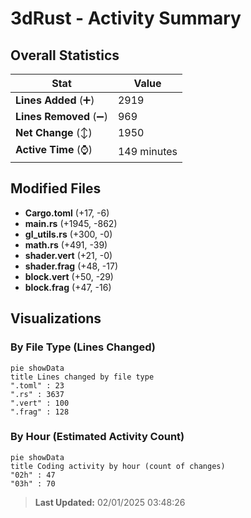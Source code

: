 # 3dRust - Activity Summary 

## Overall Statistics

| Stat                   | Value                                                             |
| ---------------------- | ----------------------------------------------------------------- |
| **Lines Added** (➕)   | 2919                                          |
| **Lines Removed** (➖) | 969                                        |
| **Net Change** (↕)    | 1950                |
| **Active Time** (⌚)   | 149 minutes |


## Modified Files
- **Cargo.toml** (+17, -6)
- **main.rs** (+1945, -862)
- **gl_utils.rs** (+300, -0)
- **math.rs** (+491, -39)
- **shader.vert** (+21, -0)
- **shader.frag** (+48, -17)
- **block.vert** (+50, -29)
- **block.frag** (+47, -16)

## Visualizations

### By File Type (Lines Changed)

```mermaid
pie showData
title Lines changed by file type
".toml" : 23
".rs" : 3637
".vert" : 100
".frag" : 128
```

### By Hour (Estimated Activity Count)

```mermaid
pie showData
title Coding activity by hour (count of changes)
"02h" : 47
"03h" : 70
```


> **Last Updated:** 02/01/2025 03:48:26